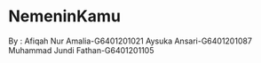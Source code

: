 # NemeninKamu
By :
Afiqah Nur Amalia-G6401201021
Aysuka Ansari-G6401201087
Muhammad Jundi Fathan-G6401201105

